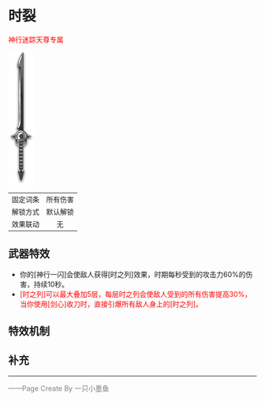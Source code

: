 # 时裂
<font color=red>神行迷踪天尊专属</font> 

![时裂](Texture2D_Sword/时裂.png)

|||
|:----:|:----:|
|固定词条|所有伤害|
|解锁方式|默认解锁|
|效果联动|无|


## 武器特效
- 你的[神行一闪]会使敌人获得[时之列]效果，时期每秒受到的攻击力60%的伤害，持续10秒。
- <font color=red>[时之列]可以最大叠加5层，每层时之列会使敌人受到的所有伤害提高30%，当你使用[剑心]收刀时，直接引爆所有敌人身上的[时之列]。</font>

## 特效机制

## 补充

---

<font color=grey>——Page Create By 一只小墨鱼</font>
